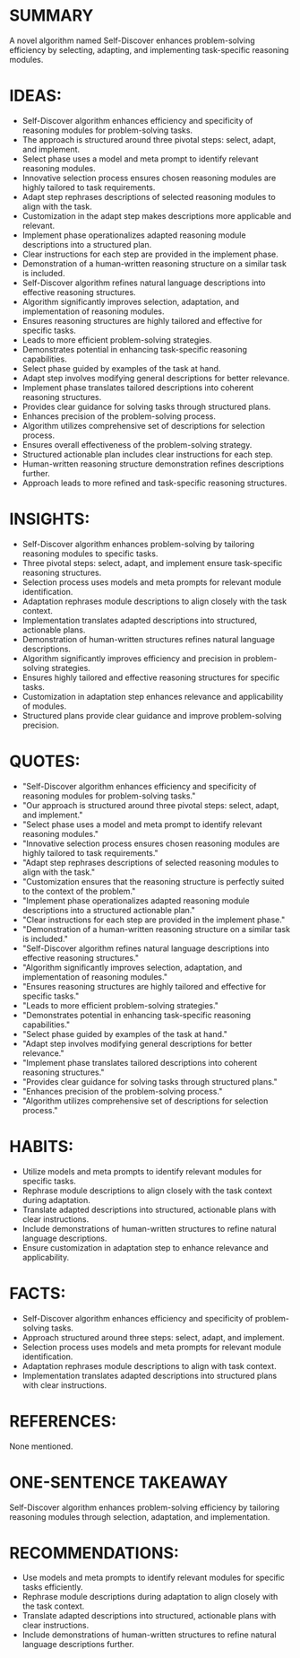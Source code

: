 # SUMMARY
A novel algorithm named Self-Discover enhances problem-solving efficiency by selecting, adapting, and implementing task-specific reasoning modules.

# IDEAS:
- Self-Discover algorithm enhances efficiency and specificity of reasoning modules for problem-solving tasks.
- The approach is structured around three pivotal steps: select, adapt, and implement.
- Select phase uses a model and meta prompt to identify relevant reasoning modules.
- Innovative selection process ensures chosen reasoning modules are highly tailored to task requirements.
- Adapt step rephrases descriptions of selected reasoning modules to align with the task.
- Customization in the adapt step makes descriptions more applicable and relevant.
- Implement phase operationalizes adapted reasoning module descriptions into a structured plan.
- Clear instructions for each step are provided in the implement phase.
- Demonstration of a human-written reasoning structure on a similar task is included.
- Self-Discover algorithm refines natural language descriptions into effective reasoning structures.
- Algorithm significantly improves selection, adaptation, and implementation of reasoning modules.
- Ensures reasoning structures are highly tailored and effective for specific tasks.
- Leads to more efficient problem-solving strategies.
- Demonstrates potential in enhancing task-specific reasoning capabilities.
- Select phase guided by examples of the task at hand.
- Adapt step involves modifying general descriptions for better relevance.
- Implement phase translates tailored descriptions into coherent reasoning structures.
- Provides clear guidance for solving tasks through structured plans.
- Enhances precision of the problem-solving process.
- Algorithm utilizes comprehensive set of descriptions for selection process.
- Ensures overall effectiveness of the problem-solving strategy.
- Structured actionable plan includes clear instructions for each step.
- Human-written reasoning structure demonstration refines descriptions further.
- Approach leads to more refined and task-specific reasoning structures.

# INSIGHTS:
- Self-Discover algorithm enhances problem-solving by tailoring reasoning modules to specific tasks.
- Three pivotal steps: select, adapt, and implement ensure task-specific reasoning structures.
- Selection process uses models and meta prompts for relevant module identification.
- Adaptation rephrases module descriptions to align closely with the task context.
- Implementation translates adapted descriptions into structured, actionable plans.
- Demonstration of human-written structures refines natural language descriptions.
- Algorithm significantly improves efficiency and precision in problem-solving strategies.
- Ensures highly tailored and effective reasoning structures for specific tasks.
- Customization in adaptation step enhances relevance and applicability of modules.
- Structured plans provide clear guidance and improve problem-solving precision.

# QUOTES:
- "Self-Discover algorithm enhances efficiency and specificity of reasoning modules for problem-solving tasks."
- "Our approach is structured around three pivotal steps: select, adapt, and implement."
- "Select phase uses a model and meta prompt to identify relevant reasoning modules."
- "Innovative selection process ensures chosen reasoning modules are highly tailored to task requirements."
- "Adapt step rephrases descriptions of selected reasoning modules to align with the task."
- "Customization ensures that the reasoning structure is perfectly suited to the context of the problem."
- "Implement phase operationalizes adapted reasoning module descriptions into a structured actionable plan."
- "Clear instructions for each step are provided in the implement phase."
- "Demonstration of a human-written reasoning structure on a similar task is included."
- "Self-Discover algorithm refines natural language descriptions into effective reasoning structures."
- "Algorithm significantly improves selection, adaptation, and implementation of reasoning modules."
- "Ensures reasoning structures are highly tailored and effective for specific tasks."
- "Leads to more efficient problem-solving strategies."
- "Demonstrates potential in enhancing task-specific reasoning capabilities."
- "Select phase guided by examples of the task at hand."
- "Adapt step involves modifying general descriptions for better relevance."
- "Implement phase translates tailored descriptions into coherent reasoning structures."
- "Provides clear guidance for solving tasks through structured plans."
- "Enhances precision of the problem-solving process."
- "Algorithm utilizes comprehensive set of descriptions for selection process."

# HABITS:
- Utilize models and meta prompts to identify relevant modules for specific tasks.
- Rephrase module descriptions to align closely with the task context during adaptation.
- Translate adapted descriptions into structured, actionable plans with clear instructions.
- Include demonstrations of human-written structures to refine natural language descriptions.
- Ensure customization in adaptation step to enhance relevance and applicability.

# FACTS:
- Self-Discover algorithm enhances efficiency and specificity of problem-solving tasks.
- Approach structured around three steps: select, adapt, and implement.
- Selection process uses models and meta prompts for relevant module identification.
- Adaptation rephrases module descriptions to align with task context.
- Implementation translates adapted descriptions into structured plans with clear instructions.

# REFERENCES:
None mentioned.

# ONE-SENTENCE TAKEAWAY
Self-Discover algorithm enhances problem-solving efficiency by tailoring reasoning modules through selection, adaptation, and implementation.

# RECOMMENDATIONS:
- Use models and meta prompts to identify relevant modules for specific tasks efficiently.
- Rephrase module descriptions during adaptation to align closely with the task context.
- Translate adapted descriptions into structured, actionable plans with clear instructions.
- Include demonstrations of human-written structures to refine natural language descriptions further.